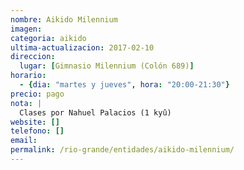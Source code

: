 ```yaml
---
nombre: Aikido Milennium
imagen: 
categoria: aikido
ultima-actualizacion: 2017-02-10
direccion: 
  lugar: [Gimnasio Milennium (Colón 689)]
horario: 
  - {dia: "martes y jueves", hora: "20:00-21:30"}
precio: pago
nota: | 
  Clases por Nahuel Palacios (1 kyû)
website: []
telefono: []
email: 
permalink: /rio-grande/entidades/aikido-milennium/
---
```

